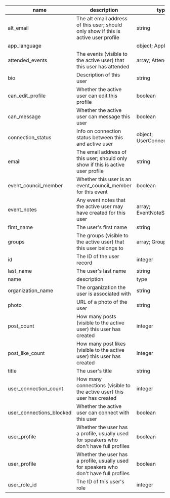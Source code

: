 | name | description | type
|--------------------------|----------------------------------------------------------------------------------------|-----------------------------|
| alt_email                | The alt email address of this user; should only show if this is active user profile    | string                      |
| app_language             |                                                                                        | object; AppLanguage         |
| attended_events          | The events (visible to the active user) that this user has attended                    | array; AttendedEvent        |
| bio                      | Description of this user                                                               | string                      |
| can_edit_profile         | Whether the active user can edit this profile                                          | boolean                     |
| can_message              | Whether the active user can message this user                                          | boolean                     |
| connection_status        | Info on connection status between this and active user                                 | object; UserConnectionShort |
| email                    | The email address of this user; should only show if this is active user profile        | string                      |
| event_council_member     | Whether this user is an event_council_member for this event                            | boolean                     |
| event_notes              | Any event notes that the active user may have created for this user                    | array; EventNoteShort       |
| first_name               | The user's first name                                                                  | string                      |
| groups                   | The groups (visible to the active user) that this user belongs to                      | array; GroupTiny            |
| id                       | The ID of the user record                                                              | integer                     |
| last_name                | The user's last name                                                                   | string                      |
| name                     | description                                                                            | type                        |
| organization_name        | The organization the user is associated with                                           | string                      |
| photo                    | URL of a photo of the user                                                             | string                      |
| post_count               | How many posts (visible to the active user) this user has created                      | integer                     |
| post_like_count          | How many post likes (visible to the active user) this user has created                 | integer                     |
| title                    | The user's title                                                                       | string                      |
| user_connection_count    | How many connections (visible to the active user) this user has created                | integer                     |
| user_connections_blocked | Whether the active user can connect with this user                                     | boolean                     |
| user_profile             | Whether the user has a profile, usually used for speakers who don't have full profiles | boolean                     |
| user_profile             | Whether the user has a profile, usually used for speakers who don't have full profiles | boolean                     |
| user_role_id             | The ID of this user's role                                                             | integer                     |